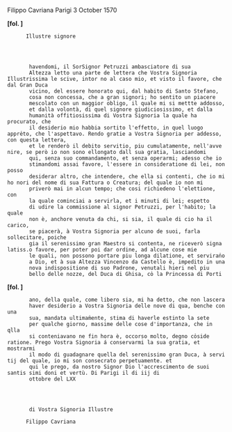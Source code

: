 Filippo Cavriana
Parigi
3 October 1570



    
      
        
**[fol. ]**


        
          Illustre signore
        


        
           havendomi, il SorSignor Petruzzi ambasciatore di sua 
           Altezza letto una parte de lettera che Vostra Signoria Illustrissima le scive, intor no al caso mio, et visto il favore, che dal Gran Duca
           vicino, del essere honorato qui, dal habito di Santo Stefano,
           cosa non concessa, che a gran signori; ho sentito un piacere
           mescolato con un maggior obligo, il quale mi si mettte addosso,
           et dalla volontà, di quel signore giudiciosissimo, et dalla
           humanità offitiosissima di Vostra Signoria la quale ha procurato, che
           il desiderio mio habbia sortito l'effetto, in quel luogo appre̍to, che l'aspettavo. Rendo gratie a Vostra Signoria per addesso, con questa lettera,
           et le renderò il debito servitio, piu cumulatamente, nell'avve nire, se però io non sono ellongato dall sua gratia, lasciandomi
           qui, senza suo commandamento, et senza operarmi; adesso che io
           stimandomi assai favore, l'essere in consideratione di lei, non posso
           desiderar altro, che intendere, che ella si contenti, che io mi ho nori del nome di sua Fattura o Creatura; del quale io non mi
           priverò mai in alcun tempo; che cosi richiedeno l'elettione, con
           la quale cominciai a servirla, et i minuti di lei; espetto
           di udire la commissione al signor Petruzzi, per l'habito; la quale
           non è, anchore venuta da chi, si sia, il quale di cio ha il carico,
           se piacerà, à Vostra Signoria per alcuno de suoi, farla sollecitare, poiche
           gia il serenissimo gran Maestro si contenta, ne riceverò signa latiss.o favore, per poter poi dar ordine, ad alcune cose mie
           le quali, non possono portare piu longa dilatione, et serviran̍o
           a Dio, et à sua Altezza Vincenzo da Castello è, impedito in una
           nova indispositione di suo Padrone, venutali hieri nel piu
           bello delle nozze, del Duca di Ghisa, co̍ la Princessa di Porti
        


        
**[fol. ]**


        
           ano, della quale, come libero sia, mi ha detto, che non lascera
           haver desiderio a Vostra Signoria delle nove di qua, benche con una
           sua, mandata ultimam̍ente, stima di haverle estinto la sete
           per qualche giorno, massime delle cose d'importanza, che in qlla
           si conteniavano ne fin hora è, occorso molto, degno co̍side ratione. Prego Vostra Signoria á conservarmi la sua gratia, et mostrarmi
           il modo di guadagnare quella del serenissimo gran Duca, à servi tij del quale, io mi son consecrato perpetuamente. et
           qui le prego, da nostro Signor Dio l'accrescimento de suoi santis simi doni et vertù. Di Parigi il di iij di
           ottobre del LXX
        


        
           di Vostra Signoria Illustre
           
          Filippo Cavriana
        


      
    
  